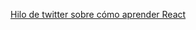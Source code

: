 [Hilo de twitter sobre cómo aprender React](https://twitter.com/goncy/status/1396093019246546947?s=20)